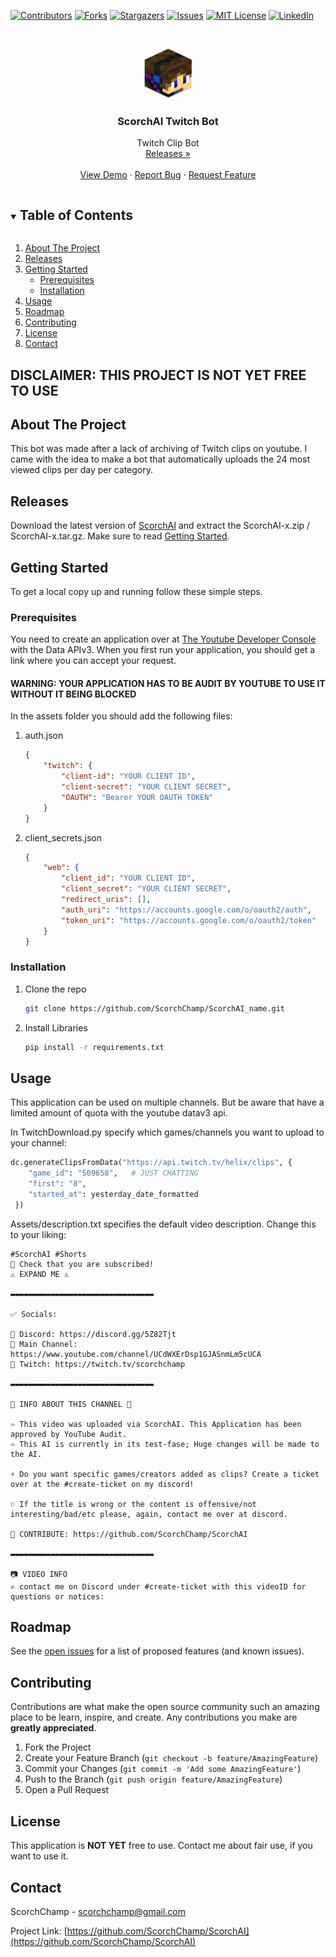 [![Contributors][contributors-shield]][contributors-url]
[![Forks][forks-shield]][forks-url]
[![Stargazers][stars-shield]][stars-url]
[![Issues][issues-shield]][issues-url]
[![MIT License][license-shield]][license-url]
[![LinkedIn][linkedin-shield]][linkedin-url]



<!-- PROJECT LOGO -->
<br />
<p align="center">
  <a href="https://github.com/ScorchChamp/ScorchAI">
    <img src="images/logo.png" alt="Logo" width="80" height="80">
  </a>

  <h3 align="center">ScorchAI Twitch Bot</h3>

  <p align="center">
    Twitch Clip Bot
    <br />
    <a href="https://github.com/ScorchChamp/ScorchAI/releases/">Releases »</a>
    <br />
    <br />
    <a href="https://github.com/ScorchChamp/ScorchAI">View Demo</a>
    ·
    <a href="https://github.com/ScorchChamp/ScorchAI/issues">Report Bug</a>
    ·
    <a href="https://github.com/ScorchChamp/ScorchAI/issues">Request Feature</a>
  </p>
</p>

<details open="open">
  <summary><h2 style="display: inline-block">Table of Contents</h2></summary>
  <ol>
    <li><a href="#about-the-project">About The Project</a></li>
    <li><a href="#releases">Releases</a></li>
    </li>
    <li>
      <a href="#getting-started">Getting Started</a>
      <ul>
        <li><a href="#prerequisites">Prerequisites</a></li>
        <li><a href="#installation">Installation</a></li>
      </ul>
    </li>
    <li><a href="#usage">Usage</a></li>
    <li><a href="#roadmap">Roadmap</a></li>
    <li><a href="#contributing">Contributing</a></li>
    <li><a href="#license">License</a></li>
    <li><a href="#contact">Contact</a></li>
  </ol>
</details>

## <b>DISCLAIMER: THIS PROJECT IS NOT YET FREE TO USE </b>

<!-- ABOUT THE PROJECT -->
## About The Project

This bot was made after a lack of archiving of Twitch clips on youtube. I came with the idea to make a bot that automatically uploads the 24 most viewed clips per day per category. 

## Releases
Download the latest version of [ScorchAI](https://github.com/ScorchChamp/ScorchAI/releases/) and extract the ScorchAI-x.zip / ScorchAI-x.tar.gz. Make sure to read <a href="#getting-started">Getting Started</a>.



<!-- GETTING STARTED -->
## Getting Started

To get a local copy up and running follow these simple steps.

### Prerequisites

You need to create an application over at [The Youtube Developer Console](https://console.cloud.google.com/apis/dashboard) with the Data APIv3. When you first run your application, you should get a link where you can accept your request.
#### WARNING: YOUR APPLICATION HAS TO BE AUDIT BY YOUTUBE TO USE IT WITHOUT IT BEING BLOCKED</b>

In the assets folder you should add the following files:
1. auth.json
    ```json
   {
        "twitch": {
            "client-id": "YOUR CLIENT ID",
            "client-secret": "YOUR CLIENT SECRET",
            "OAUTH": "Bearer YOUR OAUTH TOKEN"
        }
    }
   ```
2. client_secrets.json
    ```json
   {
        "web": {
            "client_id": "YOUR CLIENT ID",
            "client_secret": "YOUR CLIENT SECRET",
            "redirect_uris": [],
            "auth_uri": "https://accounts.google.com/o/oauth2/auth",
            "token_uri": "https://accounts.google.com/o/oauth2/token"
        }
    }
   ```

### Installation

1. Clone the repo
   ```sh
   git clone https://github.com/ScorchChamp/ScorchAI_name.git
   ```
1. Install Libraries
   ```sh
   pip install -r requirements.txt
   ```


<!-- USAGE EXAMPLES -->
## Usage

This application can be used on multiple channels. But be aware that have a limited amount of quota with the youtube datav3 api.

In TwitchDownload.py specify which games/channels you want to upload to your channel:
   ```python
   dc.generateClipsFromData("https://api.twitch.tv/helix/clips", {
       "game_id": "509658",   # JUST CHATTING
       "first": "8", 
       "started_at": yesterday_date_formatted
    })
   ```

Assets/description.txt specifies the default video description. Change this to your liking:

```
#ScorchAI #Shorts
👀 Check that you are subscribed!
⚠ EXPAND ME ⚠

▬▬▬▬▬▬▬▬▬▬▬▬▬▬▬▬▬▬▬▬▬▬▬▬▬▬▬▬▬▬▬▬

✅ Socials:

👑 Discord: https://discord.gg/5Z82Tjt 
👑 Main Channel: https://www.youtube.com/channel/UCdWXErDsp1GJASnmLm5cUCA
👑 Twitch: https://twitch.tv/scorchchamp

▬▬▬▬▬▬▬▬▬▬▬▬▬▬▬▬▬▬▬▬▬▬▬▬▬▬▬▬▬▬▬▬

🌼 INFO ABOUT THIS CHANNEL 🌼

➾ This video was uploaded via ScorchAI. This Application has been approved by YouTube Audit.
➾ This AI is currently in its test-fase; Huge changes will be made to the AI.

⚡ Do you want specific games/creators added as clips? Create a ticket over at the #create-ticket on my discord!

⚐ If the title is wrong or the content is offensive/not interesting/bad/etc please, again, contact me over at discord.

👑 CONTRIBUTE: https://github.com/ScorchChamp/ScorchAI

▬▬▬▬▬▬▬▬▬▬▬▬▬▬▬▬▬▬▬▬▬▬▬▬▬▬▬▬▬▬▬▬

📷 VIDEO INFO 
✍ contact me on Discord under #create-ticket with this videoID for questions or notices:
```



<!-- ROADMAP -->
## Roadmap

See the [open issues](https://github.com/ScorchChamp/ScorchAI_name/issues) for a list of proposed features (and known issues).



<!-- CONTRIBUTING -->
## Contributing

Contributions are what make the open source community such an amazing place to be learn, inspire, and create. Any contributions you make are **greatly appreciated**.

1. Fork the Project
2. Create your Feature Branch (`git checkout -b feature/AmazingFeature`)
3. Commit your Changes (`git commit -m 'Add some AmazingFeature'`)
4. Push to the Branch (`git push origin feature/AmazingFeature`)
5. Open a Pull Request



<!-- LICENSE -->
## License

This application is <b>NOT YET</b> free to use. Contact me about fair use, if you want to use it.



<!-- CONTACT -->
## Contact

ScorchChamp - scorchchamp@gmail.com

Project Link: [https://github.com/ScorchChamp/ScorchAI](https://github.com/ScorchChamp/ScorchAI)


[contributors-shield]: https://img.shields.io/github/contributors/ScorchChamp/ScorchAI.svg?style=for-the-badge
[contributors-url]: https://github.com/ScorchChamp/ScorchAI/graphs/contributors
[forks-shield]: https://img.shields.io/github/forks/ScorchChamp/ScorchAI.svg?style=for-the-badge
[forks-url]: https://github.com/ScorchChamp/ScorchAI/network/members
[stars-shield]: https://img.shields.io/github/stars/ScorchChamp/ScorchAI.svg?style=for-the-badge
[stars-url]: https://github.com/ScorchChamp/ScorchAI/stargazers
[issues-shield]: https://img.shields.io/github/issues/ScorchChamp/ScorchAI.svg?style=for-the-badge
[issues-url]: https://github.com/ScorchChamp/ScorchAI/issues
[license-shield]: https://img.shields.io/github/license/ScorchChamp/ScorchAI.svg?style=for-the-badge
[license-url]: https://github.com/ScorchChamp/ScorchAI/blob/master/LICENSE.txt
[linkedin-shield]: https://img.shields.io/badge/-LinkedIn-black.svg?style=for-the-badge&logo=linkedin&colorB=555
[linkedin-url]: https://www.linkedin.com/in/lars-cornelissen-56504520b/
[youtube-url]: https://www.youtube.com/channel/UCYpqUStHIE9CmgDPkAmN4Sg